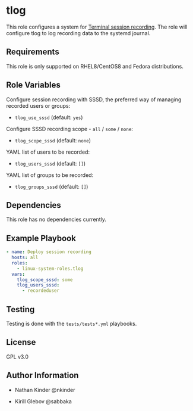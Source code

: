 tlog
====

This role configures a system for [Terminal session recording](https://github.com/scribery).
The role will configure tlog to log recording data to the systemd journal.

Requirements
------------

This role is only supported on RHEL8/CentOS8 and Fedora distributions.

Role Variables
--------------

Configure session recording with SSSD, the preferred way of managing recorded users or groups:

- `tlog_use_sssd` (default: `yes`)

Configure SSSD recording scope - `all` / `some` / `none`:

- `tlog_scope_sssd` (default: `none`)

YAML list of users to be recorded:

- `tlog_users_sssd` (default: `[]`)

YAML list of groups to be recorded:

- `tlog_groups_sssd` (default: `[]`)

Dependencies
------------

This role has no dependencies currently.

Example Playbook
----------------
```yaml
- name: Deploy session recording
  hosts: all
  roles:
    - linux-system-roles.tlog
  vars:
    tlog_scope_sssd: some
    tlog_users_sssd:
      - recordeduser
```
Testing
-------
Testing is done with the `tests/tests*.yml` playbooks.

License
-------

GPL v3.0

Author Information
------------------

- Nathan Kinder @nkinder

- Kirill Glebov @sabbaka
